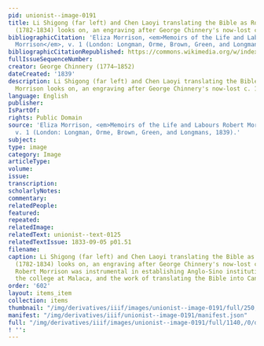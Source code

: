 ```yaml
---
pid: unionist--image-0191
title: Li Shigong (far left) and Chen Laoyi translating the Bible as Robert Morrison
  (1782-1834) looks on, an engraving after George Chinnery's now-lost c. 1828 original
bibliographicCitation: 'Eliza Morrison, <em>Memoirs of the Life and Labours Robert
  Morrison</em>, v. 1 (London: Longman, Orme, Brown, Green, and Longmans, 1839).'
bibliographicCitationRepublished: https://commons.wikimedia.org/w/index.php?curid=6762240
fullIssueSequenceNumber: 
creator: George Chinnery (1774–1852)
dateCreated: '1839'
description: Li Shigong (far left) and Chen Laoyi translating the Bible as Robert
  Morrison looks on, an engraving after George Chinnery's now-lost c. 1828 original
language: English
publisher: 
IsPartOf: 
rights: Public Domain
source: 'Eliza Morrison, <em>Memoirs of the Life and Labours Robert Morrison</em>,
  v. 1 (London: Longman, Orme, Brown, Green, and Longmans, 1839).'
subject: 
type: image
category: Image
articleType: 
volume: 
issue: 
transcription: 
scholarlyNotes: 
commentary: 
relatedPeople: 
featured: 
repeated: 
relatedImage: 
relatedText: unionist--text-0125
relatedTextIssue: 1833-09-05 p01.51
filename: 
caption: Li Shigong (far left) and Chen Laoyi translating the Bible as Robert Morrison
  (1782-1834) looks on, an engraving after George Chinnery's now-lost c. 1828 original.
  Robert Morrison was instrumental in establishing Anglo-Sino institutions, including
  the college at Malaca, and the work of translating the Bible into Cantonese.
order: '602'
layout: items_item
collection: items
thumbnail: "/img/derivatives/iiif/images/unionist--image-0191/full/250,/0/default.jpg"
manifest: "/img/derivatives/iiif/unionist--image-0191/manifest.json"
full: "/img/derivatives/iiif/images/unionist--image-0191/full/1140,/0/default.jpg"
! '': 
---
```

